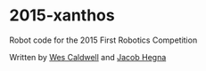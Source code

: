2015-xanthos
============

Robot code for the 2015 First Robotics Competition

Written by [Wes Caldwell](https://github.com/killmous) and [Jacob Hegna](https://github.com/jacob-hegna)